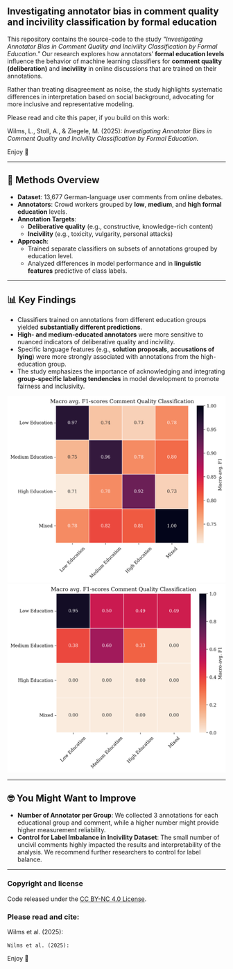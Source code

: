 ## Investigating annotator bias in comment quality and incivility classification by formal education

This repository contains the source-code to the study _"Investigating Annotator Bias in Comment Quality and Incivility Classification by Formal Education."_ Our research explores how annotators’ **formal education levels** influence the behavior of machine learning classifiers for **comment quality (deliberation)** and **incivility** in online discussions that are trained on their annotations.

Rather than treating disagreement as noise, the study highlights systematic differences in interpretation based on social background, advocating for more inclusive and representative modeling.

Please read and cite this paper, if you build on this work:

Wilms, L., Stoll, A., & Ziegele, M. (2025): _Investigating Annotator Bias in Comment Quality and Incivility Classification by Formal Education._

Enjoy 💞

---

## 🔬 Methods Overview

- **Dataset**: 13,677 German-language user comments from online debates.
- **Annotators**: Crowd workers grouped by **low**, **medium**, and **high formal education** levels.
- **Annotation Targets**:
  - **Deliberative quality** (e.g., constructive, knowledge-rich content)
  - **Incivility** (e.g., toxicity, vulgarity, personal attacks)
- **Approach**:
  - Trained separate classifiers on subsets of annotations grouped by education level.
  - Analyzed differences in model performance and in **linguistic features** predictive of class labels.

---

## 📊 Key Findings

- Classifiers trained on annotations from different education groups yielded **substantially different predictions**.
- **High- and medium-educated annotators** were more sensitive to nuanced indicators of deliberative quality and incivility.
- Specific language features (e.g., **solution proposals**, **accusations of lying**) were more strongly associated with annotations from the high-education group.
- The study emphasizes the importance of acknowledging and integrating **group-specific labeling tendencies** in model development to promote fairness and inclusivity.


<img src="figures/Heatmap_MacroF1_Deliberation.png" alt="Figure 1 - Educational Annotator Bias in Deliberation Classification" width="650"/>

<img src="figures/Heatmap_MacroF1_Incivility.png" alt="Figure 1 - Educational Annotator Bias in Incivility Classification" width="650"/>


---

## 🤓 You Might Want to Improve

- **Number of Annotator per Group**: We collected 3 annotations for each educational group and comment, while a higher number might provide higher measurement reliability.
- **Control for Label Imbalance in Incivility Dataset**: The small number of uncivil comments highly impacted the results and interpretability of the analysis. We recommend further researchers to control for label balance. 

---

### Copyright and license

Code released under the [CC BY-NC 4.0 License](https://creativecommons.org/licenses/by-nc/4.0/deed.en).

### Please read and cite:
Wilms et al. (2025):

```
Wilms et al. (2025):
```


Enjoy 💞
